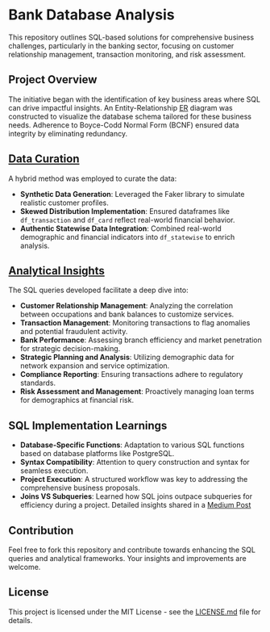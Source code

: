 # Bank Database Analysis

This repository outlines SQL-based solutions for comprehensive business challenges, particularly in the banking sector, focusing on customer relationship management, transaction monitoring, and risk assessment.

## Project Overview

The initiative began with the identification of key business areas where SQL can drive impactful insights. An Entity-Relationship [ER](https://github.com/Sanjukta2212/bankdb-analysis-and-mgmt/blob/main/ER.pdf) diagram was constructed to visualize the database schema tailored for these business needs. Adherence to Boyce-Codd Normal Form (BCNF) ensured data integrity by eliminating redundancy.

## [Data Curation](https://github.com/Sanjukta2212/bankdb-analysis-and-mgmt/blob/main/data_generation.ipynb)

A hybrid method was employed to curate the data:
- **Synthetic Data Generation**: Leveraged the Faker library to simulate realistic customer profiles.
- **Skewed Distribution Implementation**: Ensured dataframes like `df_transaction` and `df_card` reflect real-world financial behavior.
- **Authentic Statewise Data Integration**: Combined real-world demographic and financial indicators into `df_statewise` to enrich analysis.

## [Analytical Insights](https://github.com/Sanjukta2212/bankdb-analysis-and-mgmt/blob/main/queries_to%20solve_business_prob.sql)

The SQL queries developed facilitate a deep dive into:
- **Customer Relationship Management**: Analyzing the correlation between occupations and bank balances to customize services.
- **Transaction Management**: Monitoring transactions to flag anomalies and potential fraudulent activity.
- **Bank Performance**: Assessing branch efficiency and market penetration for strategic decision-making.
- **Strategic Planning and Analysis**: Utilizing demographic data for network expansion and service optimization.
- **Compliance Reporting**: Ensuring transactions adhere to regulatory standards.
- **Risk Assessment and Management**: Proactively managing loan terms for demographics at financial risk.

## SQL Implementation Learnings

- **Database-Specific Functions**: Adaptation to various SQL functions based on database platforms like PostgreSQL.
- **Syntax Compatibility**: Attention to query construction and syntax for seamless execution.
- **Project Execution**: A structured workflow was key to addressing the comprehensive business proposals.
- **Joins VS Subqueries**: Learned how SQL joins outpace subqueries for efficiency during a project. Detailed insights shared in a [Medium Post](https://medium.com/@sanjuktabaruah5/sql-joins-vs-subqueries-a-comprehensive-comparison-039e6f4686a5)

## Contribution

Feel free to fork this repository and contribute towards enhancing the SQL queries and analytical frameworks. Your insights and improvements are welcome.

## License

This project is licensed under the MIT License - see the [LICENSE.md](LICENSE) file for details.
